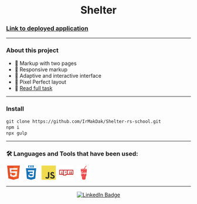 <h1 align="center">
  Shelter
</h1>

### [Link to deployed application](https://irmakdak.github.io/Shelter-rs-school/src/pages/main/)

---

### About this project
- 🌱 Markup with two pages
- 🌼 Responsive markup
- 🌸 Adaptive and interactive interface
- 📝 Pixel Perfect layout 
- 📄 [Read full task](https://github.com/rolling-scopes-school/js-fe-course-en/blob/main/tasks/shelter/README.md#shelter)

---

### Install
```
git clone https://github.com/IrMakDak/Shelter-rs-school.git
npm i
npx gulp
```

---

### :hammer_and_wrench: Languages and Tools that have been used:

<div>
  <img src="https://github.com/devicons/devicon/blob/master/icons/html5/html5-original.svg" title="HTML5" alt="HTML" width="40" height="40"/>&nbsp;
  <img src="https://github.com/devicons/devicon/blob/master/icons/css3/css3-plain-wordmark.svg"  title="CSS3" alt="CSS" width="40" height="40"/>&nbsp;
  <img src="https://github.com/devicons/devicon/blob/master/icons/javascript/javascript-original.svg" title="JavaScript" alt="JavaScript" width="40" height="40"/>&nbsp;
  <img src="https://github.com/devicons/devicon/blob/master/icons/npm/npm-original-wordmark.svg" title="npm" alt="npm" width="40" height="40"/>&nbsp;
   <img src="https://github.com/devicons/devicon/blob/master/icons/gulp/gulp-plain.svg" title="gulp" alt="gulp" width="40" height="40"/>&nbsp;
</div>

---

<div id="badges" align="center">
  <a href="https://www.linkedin.com/in/ir-makedonskaya-ximkd/">
    <img src="https://img.shields.io/badge/LinkedIn-blue?style=for-the-badge&logo=linkedin&logoColor=white" alt="LinkedIn Badge"/>
  </a>
</div>
